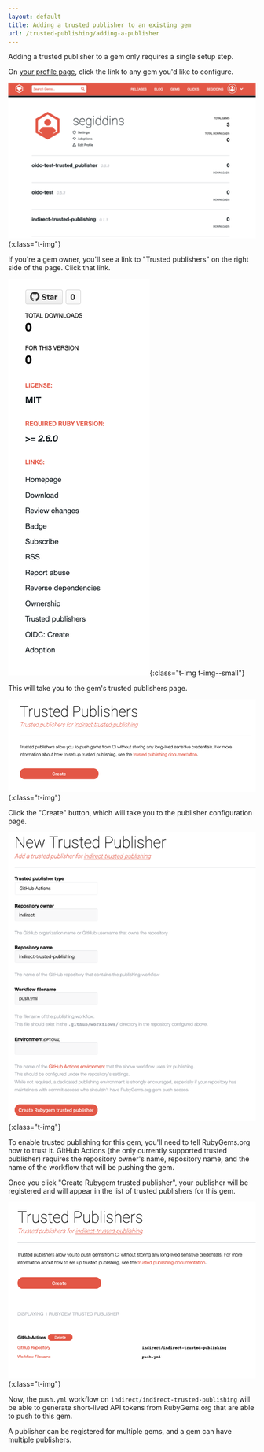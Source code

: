```yaml
---
layout: default
title: Adding a trusted publisher to an existing gem
url: /trusted-publishing/adding-a-publisher
---
```


Adding a trusted publisher to a gem only requires a single setup step.

On [your profile page](https://rubygems.org/), click the link to any gem you'd like to configure.

![List of gems on a RubyGems.org profile](/images/trusted-publishing/profile-gem-list.png){:class="t-img"}

If you're a gem owner, you'll see a link to "Trusted publishers" on the right side of the page. Click that link.

![Links shown on the sidebar of a gem page when the user is an owner](/images/trusted-publishing/gem-owner-sidebar-links.png){:class="t-img t-img--small"}

This will take you to the gem's trusted publishers page.

![Gem's trusted publisher page with a create button](/images/trusted-publishing/rubygem-trusted-publisher-create.png){:class="t-img"}

Click the "Create" button, which will take you to the publisher configuration page.

![Gem trusted publisher creation form](/images/trusted-publishing/rubygem-trusted-publisher-form.png){:class="t-img"}

To enable trusted publishing for this gem, you'll need to tell RubyGems.org how to trust it.
GitHub Actions (the only currently supported trusted publisher) requires the repository owner's name, repository name, and the name of the workflow that will be pushing the gem.

Once you click "Create Rubygem trusted publisher", your publisher will be registered and will appear in the list of trusted publishers for this gem.

![List of configured gem trusted publishers](/images/trusted-publishing/rubygem-trusted-publishers-index.png){:class="t-img"}

Now, the `push.yml` workflow on `indirect/indirect-trusted-publishing` will be able to generate short-lived API tokens from RubyGems.org that are able to push to this gem.

A publisher can be registered for multiple gems, and a gem can have multiple publishers.
